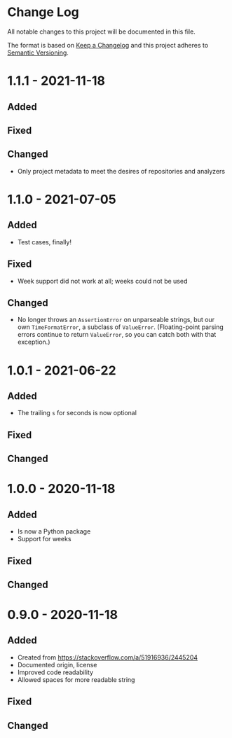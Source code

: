 # Change Log
All notable changes to this project will be documented in this file.

The format is based on [Keep a Changelog](https://keepachangelog.com/)
and this project adheres to [Semantic Versioning](https://semver.org/).


# 1.1.1 - 2021-11-18
## Added

## Fixed

## Changed
- Only project metadata to meet the desires of repositories and analyzers


# 1.1.0 - 2021-07-05
## Added
- Test cases, finally!

## Fixed
- Week support did not work at all; weeks could not be used

## Changed
- No longer throws an `AssertionError` on unparseable strings, but our own
  `TimeFormatError`, a subclass of `ValueError`. (Floating-point parsing
  errors continue to return `ValueError`, so you can catch both with that
  exception.)


# 1.0.1 - 2021-06-22
## Added
- The trailing `s` for seconds is now optional

## Fixed

## Changed


# 1.0.0 - 2020-11-18
## Added
- Is now a Python package
- Support for weeks

## Fixed

## Changed


# 0.9.0 - 2020-11-18
## Added
- Created from https://stackoverflow.com/a/51916936/2445204
- Documented origin, license
- Improved code readability
- Allowed spaces for more readable string

## Fixed

## Changed

